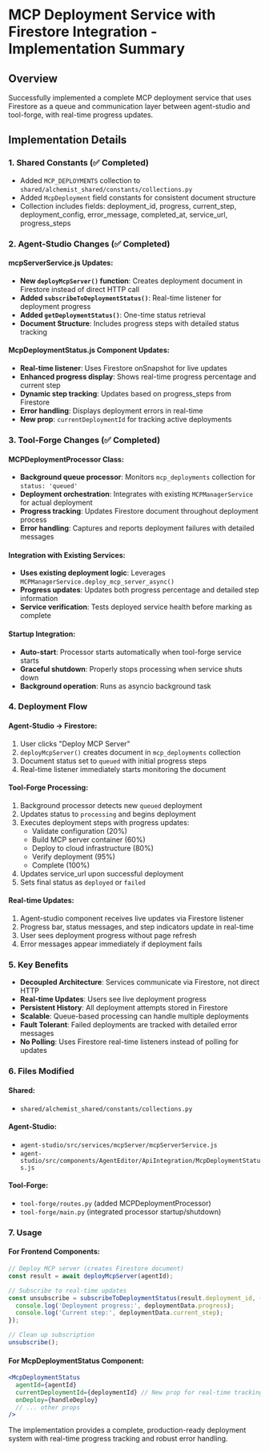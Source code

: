 # MCP Deployment Service with Firestore Integration - Implementation Summary

## Overview
Successfully implemented a complete MCP deployment service that uses Firestore as a queue and communication layer between agent-studio and tool-forge, with real-time progress updates.

## Implementation Details

### 1. Shared Constants (✅ Completed)
- Added `MCP_DEPLOYMENTS` collection to `shared/alchemist_shared/constants/collections.py`
- Added `McpDeployment` field constants for consistent document structure
- Collection includes fields: deployment_id, progress, current_step, deployment_config, error_message, completed_at, service_url, progress_steps

### 2. Agent-Studio Changes (✅ Completed)

#### mcpServerService.js Updates:
- **New `deployMcpServer()` function**: Creates deployment document in Firestore instead of direct HTTP call
- **Added `subscribeToDeploymentStatus()`**: Real-time listener for deployment progress
- **Added `getDeploymentStatus()`**: One-time status retrieval
- **Document Structure**: Includes progress steps with detailed status tracking

#### McpDeploymentStatus.js Component Updates:
- **Real-time listener**: Uses Firestore onSnapshot for live updates
- **Enhanced progress display**: Shows real-time progress percentage and current step
- **Dynamic step tracking**: Updates based on progress_steps from Firestore
- **Error handling**: Displays deployment errors in real-time
- **New prop**: `currentDeploymentId` for tracking active deployments

### 3. Tool-Forge Changes (✅ Completed)

#### MCPDeploymentProcessor Class:
- **Background queue processor**: Monitors `mcp_deployments` collection for `status: 'queued'`
- **Deployment orchestration**: Integrates with existing `MCPManagerService` for actual deployment
- **Progress tracking**: Updates Firestore document throughout deployment process
- **Error handling**: Captures and reports deployment failures with detailed messages

#### Integration with Existing Services:
- **Uses existing deployment logic**: Leverages `MCPManagerService.deploy_mcp_server_async()`
- **Progress updates**: Updates both progress percentage and detailed step information
- **Service verification**: Tests deployed service health before marking as complete

#### Startup Integration:
- **Auto-start**: Processor starts automatically when tool-forge service starts
- **Graceful shutdown**: Properly stops processing when service shuts down
- **Background operation**: Runs as asyncio background task

### 4. Deployment Flow

#### Agent-Studio → Firestore:
1. User clicks "Deploy MCP Server"
2. `deployMcpServer()` creates document in `mcp_deployments` collection
3. Document status set to `queued` with initial progress steps
4. Real-time listener immediately starts monitoring the document

#### Tool-Forge Processing:
1. Background processor detects new `queued` deployment
2. Updates status to `processing` and begins deployment
3. Executes deployment steps with progress updates:
   - Validate configuration (20%)
   - Build MCP server container (60%)
   - Deploy to cloud infrastructure (80%)
   - Verify deployment (95%)
   - Complete (100%)
4. Updates service_url upon successful deployment
5. Sets final status as `deployed` or `failed`

#### Real-time Updates:
1. Agent-studio component receives live updates via Firestore listener
2. Progress bar, status messages, and step indicators update in real-time
3. User sees deployment progress without page refresh
4. Error messages appear immediately if deployment fails

### 5. Key Benefits

- **Decoupled Architecture**: Services communicate via Firestore, not direct HTTP
- **Real-time Updates**: Users see live deployment progress
- **Persistent History**: All deployment attempts stored in Firestore
- **Scalable**: Queue-based processing can handle multiple deployments
- **Fault Tolerant**: Failed deployments are tracked with detailed error messages
- **No Polling**: Uses Firestore real-time listeners instead of polling for updates

### 6. Files Modified

#### Shared:
- `shared/alchemist_shared/constants/collections.py`

#### Agent-Studio:
- `agent-studio/src/services/mcpServer/mcpServerService.js`
- `agent-studio/src/components/AgentEditor/ApiIntegration/McpDeploymentStatus.js`

#### Tool-Forge:
- `tool-forge/routes.py` (added MCPDeploymentProcessor)
- `tool-forge/main.py` (integrated processor startup/shutdown)

### 7. Usage

#### For Frontend Components:
```javascript
// Deploy MCP server (creates Firestore document)
const result = await deployMcpServer(agentId);

// Subscribe to real-time updates
const unsubscribe = subscribeToDeploymentStatus(result.deployment_id, (deploymentData) => {
  console.log('Deployment progress:', deploymentData.progress);
  console.log('Current step:', deploymentData.current_step);
});

// Clean up subscription
unsubscribe();
```

#### For McpDeploymentStatus Component:
```jsx
<McpDeploymentStatus
  agentId={agentId}
  currentDeploymentId={deploymentId} // New prop for real-time tracking
  onDeploy={handleDeploy}
  // ... other props
/>
```

The implementation provides a complete, production-ready deployment system with real-time progress tracking and robust error handling.